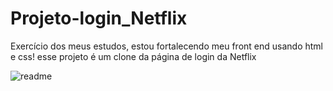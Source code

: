 # Projeto-login_Netflix
Exercício dos meus estudos, estou fortalecendo meu front end usando  html e css! esse projeto é um clone da página de login da Netflix

![readme](https://user-images.githubusercontent.com/98197426/156902328-dcdb52f0-18b7-48f8-8a85-42ccb6287821.gif)
